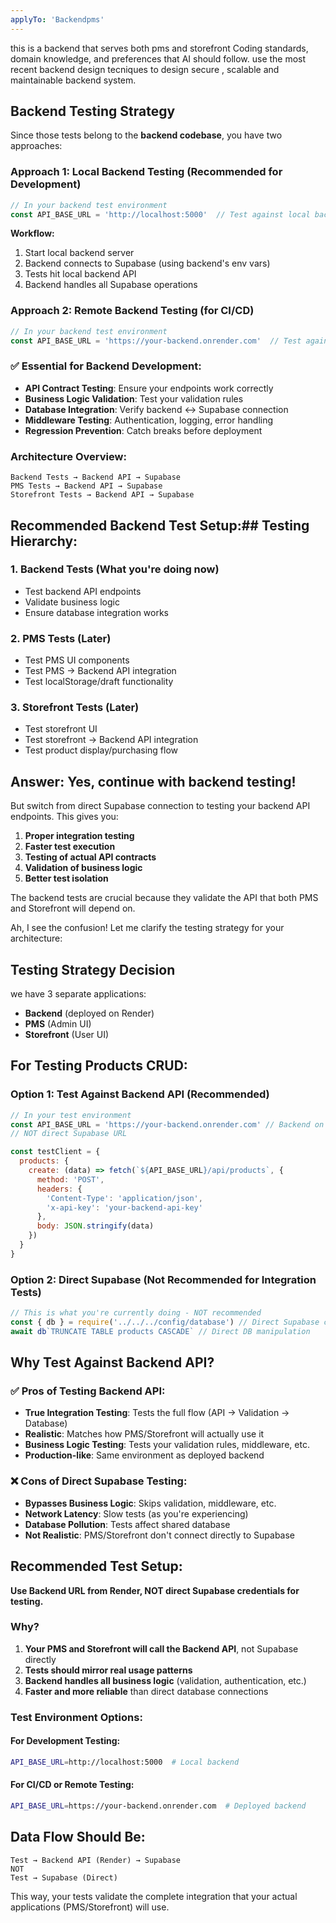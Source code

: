 ```yaml
---
applyTo: 'Backendpms'
---
```


this is a backend that serves both pms and storefront
Coding standards, domain knowledge, and preferences that AI should follow.
use the most recent backend design tecniques to design secure , scalable and maintainable backend system.

## Backend Testing Strategy

Since those tests belong to the **backend codebase**, you have two approaches:

### Approach 1: Local Backend Testing (Recommended for Development)
```javascript
// In your backend test environment
const API_BASE_URL = 'http://localhost:5000'  // Test against local backend instance
```

**Workflow:**
1. Start local backend server
2. Backend connects to Supabase (using backend's env vars)
3. Tests hit local backend API
4. Backend handles all Supabase operations

### Approach 2: Remote Backend Testing (for CI/CD)
```javascript
// In your backend test environment  
const API_BASE_URL = 'https://your-backend.onrender.com'  // Test against deployed backend
```


### ✅ **Essential for Backend Development:**
- **API Contract Testing**: Ensure your endpoints work correctly
- **Business Logic Validation**: Test your validation rules
- **Database Integration**: Verify backend ↔ Supabase connection
- **Middleware Testing**: Authentication, logging, error handling
- **Regression Prevention**: Catch breaks before deployment

### Architecture Overview:
```
Backend Tests → Backend API → Supabase
PMS Tests → Backend API → Supabase  
Storefront Tests → Backend API → Supabase
```

## Recommended Backend Test Setup:## Testing Hierarchy:

### 1. **Backend Tests** (What you're doing now)
- Test backend API endpoints
- Validate business logic
- Ensure database integration works

### 2. **PMS Tests** (Later)
- Test PMS UI components
- Test PMS → Backend API integration
- Test localStorage/draft functionality

### 3. **Storefront Tests** (Later)
- Test storefront UI
- Test storefront → Backend API integration
- Test product display/purchasing flow

## Answer: **Yes, continue with backend testing!**

But switch from direct Supabase connection to testing your backend API endpoints. This gives you:

1. **Proper integration testing**
2. **Faster test execution**
3. **Testing of actual API contracts**
4. **Validation of business logic**
5. **Better test isolation**

The backend tests are crucial because they validate the API that both PMS and Storefront will depend on.

Ah, I see the confusion! Let me clarify the testing strategy for your architecture:

## Testing Strategy Decision

we have 3 separate applications:
- **Backend** (deployed on Render)
- **PMS** (Admin UI)  
- **Storefront** (User UI)

## For Testing Products CRUD:

### Option 1: Test Against Backend API (Recommended)
```javascript
// In your test environment
const API_BASE_URL = 'https://your-backend.onrender.com' // Backend on Render
// NOT direct Supabase URL

const testClient = {
  products: {
    create: (data) => fetch(`${API_BASE_URL}/api/products`, {
      method: 'POST',
      headers: {
        'Content-Type': 'application/json',
        'x-api-key': 'your-backend-api-key'
      },
      body: JSON.stringify(data)
    })
  }
}
```

### Option 2: Direct Supabase (Not Recommended for Integration Tests)
```javascript
// This is what you're currently doing - NOT recommended
const { db } = require('../../../config/database') // Direct Supabase connection
await db`TRUNCATE TABLE products CASCADE` // Direct DB manipulation
```

## Why Test Against Backend API?

### ✅ **Pros of Testing Backend API:**
- **True Integration Testing**: Tests the full flow (API → Validation → Database)
- **Realistic**: Matches how PMS/Storefront will actually use it
- **Business Logic Testing**: Tests your validation rules, middleware, etc.
- **Production-like**: Same environment as deployed backend

### ❌ **Cons of Direct Supabase Testing:**
- **Bypasses Business Logic**: Skips validation, middleware, etc.
- **Network Latency**: Slow tests (as you're experiencing)
- **Database Pollution**: Tests affect shared database
- **Not Realistic**: PMS/Storefront don't connect directly to Supabase

## Recommended Test Setup:

**Use Backend URL from Render, NOT direct Supabase credentials for testing.**

### Why?
1. **Your PMS and Storefront will call the Backend API**, not Supabase directly
2. **Tests should mirror real usage patterns**
3. **Backend handles all business logic** (validation, authentication, etc.)
4. **Faster and more reliable** than direct database connections

### Test Environment Options:

#### For Development Testing:
```bash
API_BASE_URL=http://localhost:5000  # Local backend
```

#### For CI/CD or Remote Testing:
```bash
API_BASE_URL=https://your-backend.onrender.com  # Deployed backend
```

## Data Flow Should Be:
```
Test → Backend API (Render) → Supabase
NOT
Test → Supabase (Direct)
```

This way, your tests validate the complete integration that your actual applications (PMS/Storefront) will use.